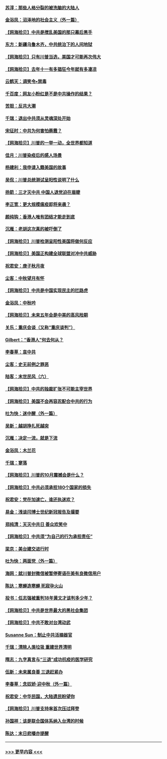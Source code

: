 #### [苏淳：那些人格分裂的被洗脑的大陆人](../pages/nsc993/n12467858.md?t=10111951) 
#### [金浴凤：沼泽地的社会主义（外一篇）](../pages/nsc993/n12467792.md?t=10111951) 
#### [【网海拾贝】中共是搅乱美国的那只幕后黑手](../pages/nsc993/n12467700.md?t=10111951) 
#### [东方：新疆乌鲁木齐，中共统治下的人间地狱](../pages/nsc993/n12466075.md?t=10111951) 
#### [【网海拾贝】只有川普当选，美国才可能再次伟大](../pages/nsc993/n12466013.md?t=10111951) 
#### [【网海拾贝】去年十一有多猖狂今年就有多凄凉](../pages/nsc993/n12463649.md?t=10111951) 
#### [云鹤天：调笑令▪禁毒](../pages/nsc993/n12462975.md?t=10111951) 
#### [千百度：网友小粉红是不是中共操作的结果？](../pages/nsc993/n12461025.md?t=10111951) 
#### [苦胆：反共大潮](../pages/nsc993/n12459469.md?t=10111951) 
#### [千瑞：退出中共须从灵魂深处开始](../pages/nsc993/n12459437.md?t=10111951) 
#### [宋征时：中共为何害怕蔡霞？](../pages/nsc993/n12459097.md?t=10111951) 
#### [【网海拾贝】川普的一举一动，全世界都知道](../pages/nsc993/n12458825.md?t=10111951) 
#### [佳月：川普染疫后的感人场景](../pages/nsc993/n12456994.md?t=10111951) 
#### [杨建利：我申请入籍美国的故事](../pages/nsc993/n12455635.md?t=10111951) 
#### [吴侃：川普总统测试呈阳性说明了什么](../pages/nsc993/n12451869.md?t=10111951) 
#### [扬箭：三才灭中共 中国人退党迫在眉睫](../pages/nsc993/n12451842.md?t=10111951) 
#### [李正宽：更大规模瘟疫即将来袭？](../pages/nsc993/n12451455.md?t=10111951) 
#### [颜纯钩：香港人唯有团结才能走到底](../pages/nsc993/n12450870.md?t=10111951) 
#### [沉雁：老胡这次真的被吓倒了](../pages/nsc993/n12449796.md?t=10111951) 
#### [【网海拾贝】川普检测呈阳性美国将做何反应](../pages/nsc993/n12449042.md?t=10111951) 
#### [【网海拾贝】美国正构建全球联盟对冲中共威胁](../pages/nsc993/n12446580.md?t=10111951) 
#### [祝君安：庚子秋月夜](../pages/nsc993/n12445870.md?t=10111951) 
#### [尘客：中秋望月有怀](../pages/nsc993/n12444632.md?t=10111951) 
#### [【网海拾贝】中共是中国实现民主的拦路虎](../pages/nsc993/n12443573.md?t=10111951) 
#### [金浴凤：中秋吟](../pages/nsc993/n12441773.md?t=10111951) 
#### [【网海拾贝】未来五年会是中美的高风险期](../pages/nsc993/n12440760.md?t=10111951) 
#### [关乐：重庆会谈（又称“重庆谈判”）](../pages/nsc993/n12437525.md?t=10111951) 
#### [Gilbert：“香港人”何去何从？](../pages/nsc993/n12435894.md?t=10111951) 
#### [李春草：哀中共](../pages/nsc993/n12435874.md?t=10111951) 
#### [尘客：史无前例之罪恶](../pages/nsc993/n12435762.md?t=10111951) 
#### [陆客：末世民风（六）](../pages/nsc993/n12435354.md?t=10111951) 
#### [【网海拾贝】中共的独裁扩张不可能主宰世界](../pages/nsc993/n12435151.md?t=10111951) 
#### [【网海拾贝】美国不会再容忍配合中共的行为](../pages/nsc993/n12433808.md?t=10111951) 
#### [吐为快：迷中醒（外一篇）](../pages/nsc993/n12433585.md?t=10111951) 
#### [吴新：越胡挣扎死越突](../pages/nsc993/n12433562.md?t=10111951) 
#### [沉雁：决定一流，就是下流](../pages/nsc993/n12432128.md?t=10111951) 
#### [金浴凤：木兰花](../pages/nsc993/n12432124.md?t=10111951) 
#### [千瑞：寥落](../pages/nsc993/n12432071.md?t=10111951) 
#### [【网海拾贝】川普的10月震撼会是什么？](../pages/nsc993/n12431624.md?t=10111951) 
#### [【网海拾贝】中共必须承担180个国家的损失](../pages/nsc993/n12428893.md?t=10111951) 
#### [祝君安：党在加速亡，谁还执迷欢？](../pages/nsc993/n12428652.md?t=10111951) 
#### [易金：浅谈闫博士世纪新冠报告及撮要](../pages/nsc993/n12426822.md?t=10111951) 
#### [郑纯清：天灭中共日 善众欢笑中](../pages/nsc993/n12426784.md?t=10111951) 
#### [【网海拾贝】中共须“为自己的行为承担责任”](../pages/nsc993/n12426067.md?t=10111951) 
#### [梁京：美台建交进行时](../pages/nsc993/n12424066.md?t=10111951) 
#### [吐为快：两面党（外一篇）](../pages/nsc993/n12424043.md?t=10111951) 
#### [海网：就川普封微信被暂停寄语在美有良微信用户](../pages/nsc993/n12424021.md?t=10111951) 
#### [陈达：寒蝉造寒蝉 死寂孕火山](../pages/nsc993/n12423958.md?t=10111951) 
#### [投书：任志强被重判18年黄文才该判多少年？](../pages/nsc993/n12423672.md?t=10111951) 
#### [【网海拾贝】中共是世界最大的黑社会集团](../pages/nsc993/n12423543.md?t=10111951) 
#### [【网海拾贝】中共不敢对台湾动武](../pages/nsc993/n12421418.md?t=10111951) 
#### [Susanne Sun：制止中共活摘器官](../pages/nsc993/n12419654.md?t=10111951) 
#### [千瑞：清除人类垃圾 重建世界清明](../pages/nsc993/n12419414.md?t=10111951) 
#### [隋志：九字真言与“三退”成功抗疫的医学研究](../pages/nsc993/n12419248.md?t=10111951) 
#### [伍新：未来属良善 三退赶紧办](../pages/nsc993/n12418496.md?t=10111951) 
#### [李春草：念奴娇·迎中秋（外一篇）](../pages/nsc993/n12418465.md?t=10111951) 
#### [祝君安：中华民国，大陆遗民盼望你](../pages/nsc993/n12418089.md?t=10111951) 
#### [【网海拾贝】川普支持率首次压过拜登](../pages/nsc993/n12418050.md?t=10111951) 
#### [孙国祥：该是联合国体系纳入台湾的时候](../pages/nsc993/n12417369.md?t=10111951) 
#### [陈达：末日悲嚎亦提醒](../pages/nsc993/n12416736.md?t=10111951) 

----
#### [ >>> 更早内容 <<< ](../indexes/nsc993-earlier.md)
